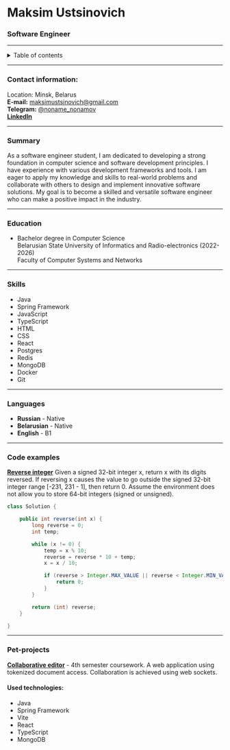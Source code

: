 # Maksim Ustsinovich

### Software Engineer

---

<details>
<summary>Table of contents</summary>

* [**Contact information**](#contact-information)
* [**Summary**](#summary)
* [**Education**](#education)
* [**Skills**](#skills)
* [**Languages**](#languages)
* [**Code example**](#code-examples)
* [**Pet-projects**](#pet-projects)

</details>

---

### Contact information:

Location: Minsk, Belarus<br>
**E-mail:** maksimustsinovich@gmail.com<br>
**Telegram:** [@noname_nonamov](https://t.me/noname_nonamov)<br>
[**LinkedIn**](https://www.linkedin.com/in/maksim-ustsinovich-a82b12314)<br>

---

### Summary

As a software engineer student,
I am dedicated to developing a strong foundation in computer science and software development principles. 
I have experience with various development frameworks and tools. 
I am eager to apply my knowledge and skills to real-world problems and collaborate with others to design and implement
innovative software solutions. My goal is to become a skilled and versatile software engineer who can make a positive
impact in the industry.

---

### Education

- Bachelor degree in Computer Science <br>
  Belarusian State University of Informatics and Radio-electronics (2022-2026) <br>
  Faculty of Computer Systems and Networks

---

### Skills

- Java
- Spring Framework
- JavaScript
- TypeScript
- HTML
- CSS
- React
- Postgres
- Redis
- MongoDB
- Docker
- Git

---

### Languages

- **Russian** - Native
- **Belarusian** - Native
- **English** - B1

---

### Code examples

[**Reverse integer**](https://leetcode.com/problems/reverse-integer/description/)
Given a signed 32-bit integer x, return x with its digits reversed. 
If reversing x causes the value to go outside the signed 32-bit integer range [-231, 231 - 1], then return 0.
Assume the environment does not allow you to store 64-bit integers (signed or unsigned).

```java
class Solution {

    public int reverse(int x) {
        long reverse = 0;
        int temp;

        while (x != 0) {
            temp = x % 10;
            reverse = reverse * 10 + temp;
            x = x / 10;

            if (reverse > Integer.MAX_VALUE || reverse < Integer.MIN_VALUE) {
                return 0;
            }
        }

        return (int) reverse;
    }

}
```

---

### Pet-projects

[**Collaborative editor**](https://github.com/maksimustsinovich/collaborative-editor) - 4th semester coursework.
A web application using tokenized document access. Collaboration is achieved using web sockets.

#### Used technologies:

- Java
- Spring Framework
- Vite
- React
- TypeScript
- MongoDB